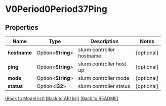 # V0Period0Period37Ping

## Properties

Name | Type | Description | Notes
------------ | ------------- | ------------- | -------------
**hostname** | Option<**String**> | slurm controller hostname | [optional]
**ping** | Option<**String**> | slurm controller host up | [optional]
**mode** | Option<**String**> | slurm controller mode | [optional]
**status** | Option<**i32**> | slurm controller status | [optional]

[[Back to Model list]](../README.md#documentation-for-models) [[Back to API list]](../README.md#documentation-for-api-endpoints) [[Back to README]](../README.md)


